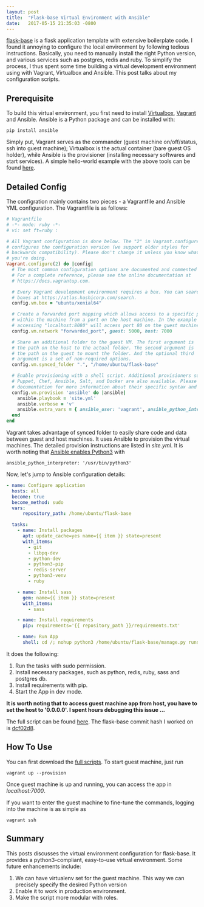 ```yaml
---
layout: post
title:  "Flask-base Virtual Environment with Ansible"
date:   2017-05-15 21:35:03 -0800
---
```


[flask-base](https://github.com/hack4impact/flask-base) is a flask application template with extensive boilerplate code. I found it annoying to configure the local environment by following tedious instructions. Basically, you need to manually install the right Python version, and various services such as postgres, redis and ruby. To simplify the process, I thus spent some time building a virtual development environment using with Vagrant, Virtualbox and Ansible. This post talks about my configuration scripts.

## Prerequisite

To build this virtual environment, you first need to install 
[Virtualbox](https://www.virtualbox.org/wiki/Downloads), [Vagrant](https://www.vagrantup.com/downloads.html) and Ansible. 
Ansible is a Python package and can be installed with:

```shell
pip install ansible
```

Simply put, Vagrant serves as the commander (guest machine on/off/status, ssh into guest machine); Virtualbox is the actual container (bare guest OS holder), while Ansible is the provisioner (installing necessary softwares and start services). A simple hello-world example with the above tools can be found [here](https://gist.github.com/drgarcia1986/386a7546fa9c8ba47f39).

## Detailed Config

The configration mainly contains two pieces - a Vagrantfile and Ansible YML configuration. The Vagrantfile is as follows:

```ruby
# Vagrantfile
# -*- mode: ruby -*-
# vi: set ft=ruby :

# All Vagrant configuration is done below. The "2" in Vagrant.configure
# configures the configuration version (we support older styles for
# backwards compatibility). Please don't change it unless you know what
# you're doing.
Vagrant.configure(2) do |config|
  # The most common configuration options are documented and commented below.
  # For a complete reference, please see the online documentation at
  # https://docs.vagrantup.com.

  # Every Vagrant development environment requires a box. You can search for
  # boxes at https://atlas.hashicorp.com/search.
  config.vm.box = "ubuntu/xenial64"

  # Create a forwarded port mapping which allows access to a specific port
  # within the machine from a port on the host machine. In the example below,
  # accessing "localhost:8080" will access port 80 on the guest machine.
  config.vm.network "forwarded_port", guest: 5000, host: 7000

  # Share an additional folder to the guest VM. The first argument is
  # the path on the host to the actual folder. The second argument is
  # the path on the guest to mount the folder. And the optional third
  # argument is a set of non-required options.
  config.vm.synced_folder ".", "/home/ubuntu/flask-base"

  # Enable provisioning with a shell script. Additional provisioners such as
  # Puppet, Chef, Ansible, Salt, and Docker are also available. Please see the
  # documentation for more information about their specific syntax and use.
  config.vm.provision 'ansible' do |ansible|
    ansible.playbook = 'site.yml'
    ansible.verbose = 'v'
    ansible.extra_vars = { ansible_user: 'vagrant', ansible_python_interpreter: '/usr/bin/python3' }
  end 
end
```

Vagrant takes advantage of synced folder to easily share code and data between guest and host machines. It uses Ansible to provision the virtual machines. The detailed provision instructions are listed in *site.yml*. It is worth noting that [Ansible enables Python3](https://docs.ansible.com/ansible/python_3_support.html) with

```
ansible_python_interpreter: '/usr/bin/python3'
```

Now, let's jump to Ansible configuration details:

```yml
- name: Configure application
  hosts: all
  become: true
  become_method: sudo
  vars:
      repository_path: /home/ubuntu/flask-base

  tasks:
    - name: Install packages
      apt: update_cache=yes name={{ item }} state=present
      with_items:
        - git
        - libpq-dev
        - python-dev
        - python3-pip
        - redis-server
        - python3-venv
        - ruby

    - name: Install sass
      gem: name={{ item }} state=present
      with_items:
        - sass

    - name: Install requirements
      pip: requirements='{{ repository_path }}/requirements.txt'

    - name: Run App
      shell: cd /; nohup python3 /home/ubuntu/flask-base/manage.py runserver --host 0.0.0.0 > /home/ubuntu/flask-base/web_log 2>&1 &
```

It does the following:

1. Run the tasks with sudo permission.
2. Install necessary packages, such as python, redis, ruby, sass and postgres db.
3. Install requirements with pip.
4. Start the App in dev mode.

**It is worth noting that to access guest machine app from host, you have to set the host to '0.0.0.0'. I spent hours debugging this issue ...**

The full script can be found [here](https://github.com/wang-ye/code/tree/master/flask-base-ansible). The flask-base commit hash I worked on is [dcf02d8](https://github.com/hack4impact/flask-base/commit/dcf02d809ab76f47a78dc99c35c9c84bc22cebf6).

## How To Use
You can first download the [full scripts](https://github.com/wang-ye/code/tree/master/flask-base-ansible). To start guest machine, just run

```shell
vagrant up --provision
```

Once guest machine is up and running, you can access the app in *localhost:7000*.

If you want to enter the guest machine to fine-tune the commands, logging into the machine is as simple as
 
```shell
vagrant ssh
```

## Summary
This posts discusses the virtual environment configuration for flask-base. It provides a python3-compliant, easy-to-use virtual environment. Some future enhancements include:

1. We can have virtualenv set for the guest machine. This way we can precisely specify the desired Python version 
2. Enable it to work in production environment.
3. Make the script more modular with roles.

